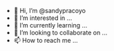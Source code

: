- 👋 Hi, I’m @sandypracoyo
- 👀 I’m interested in ...
- 🌱 I’m currently learning ...
- 💞️ I’m looking to collaborate on ...
- 📫 How to reach me ...

<!---
sandypracoyo/sandypracoyo is a ✨ special ✨ repository because its `README.md` (this file) appears on your GitHub profile.
You can click the Preview link to take a look at your changes.
--->
